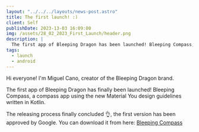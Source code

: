 ```yaml
---
layout: "../../../layouts/news-post.astro"
title: The first launch! :)
client: Self
publishDate: 2023-13-03 16:09:00
img: /assets/28_02_2023_First_Launch/header.png
description: |
  The first app of Bleeping Dragon has been launched! Bleeping Compass, a compass app.
tags:
  - launch
  - android
---
```


Hi everyone! I'm Miguel Cano, creator of the Bleeping Dragon brand.

The first app of Bleeping Dragon has finally been launched! Bleeping Compass, a compass app using the new Material You design guidelines written in Kotlin.

The releasing process finally concluded 👌, the first version has been approved by Google. You can download it from here:
[Bleeping Compass](/markdown/applications/BleepingCompass)